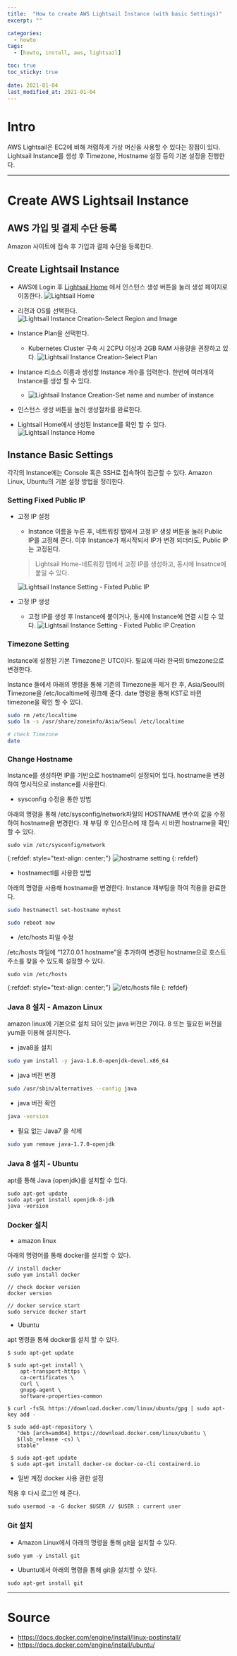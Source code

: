 ```yaml
---
title:  "How to create AWS Lightsail Instance (with basic Settings)"
excerpt: ""

categories:
  - howto
tags:
  - [howto, install, aws, lightsail]

toc: true
toc_sticky: true
 
date: 2021-01-04
last_modified_at: 2021-01-04
---
```


# Intro

AWS Lightsail은 EC2에 비해 저렴하게 가상 머신을 사용할 수 있다는 장점이 있다. Lightsail Instance를 생성 후 Timezone, Hostname 설정 등의 기본 설정을 진행한다.

---

# Create AWS Lightsail Instance

## AWS 가입 및 결제 수단 등록

Amazon 사이트에 접속 후 가입과 결제 수단을 등록한다.

## Create Lightsail Instance

- AWS에 Login 후 [Lightsail Home](https://lightsail.aws.amazon.com/ls/webapp/home/instances) 에서 인스턴스 생성 버튼을 눌러 생성 페이지로 이동한다.
    ![Lightsail Home](/assets/img/kubernetes/2021-01-04-11-02-51.png)

- 리전과 OS를 선택한다.
    ![Lightsail Instance Creation-Select Region and Image](/assets/img/kubernetes/2021-01-04-11-03-33.png)

- Instance Plan을 선택한다.
    - Kubernetes Cluster 구축 시 2CPU 이상과 2GB RAM 사용량을 권장하고 있다.
    ![Lightsail Instance Creation-Select Plan](/assets/img/kubernetes/2021-01-04-11-04-30.png)

- Instance 리소스 이름과 생성할 Instance 개수를 입력한다. 한번에 여러개의 Instance를 생성 할 수 있다.
    - ![Lightsail Instance Creation-Set name and number of instance](/assets/img/kubernetes/2021-01-04-11-05-53.png)

- 인스턴스 생성 버튼을 눌러 생성절차를 완료한다.

- Lightsail Home에서 생성된 Instance를 확인 할 수 있다.
    ![Lightsail Instance Home](/assets/img/kubernetes/2021-01-04-11-06-59.png)


## Instance Basic Settings

각각의 Instance에는 Console 혹은 SSH로 접속하여 접근할 수 있다. Amazon Linux, Ubuntu의 기본 설정 방법을 정리한다.

### Setting Fixed Public IP

- 고정 IP 설정
    - Instance 이름을 누른 후, 네트워킹 탭에서 고정 IP 생성 버튼을 눌러 Public IP를 고정해 준다. 이후 Instance가 재시작되서 IP가 변경 되더라도, Public IP는 고정된다.
    > Lightsail Home-네트워킹 탭에서 고정 IP를 생성하고, 동시에 Insatnce에 붙일 수 있다.

    ![Lightsail Instance Setting - Fixted Public IP](/assets/img/kubernetes/2021-01-04-11-08-03.png)

- 고정 IP 생성
    - 고정 IP를 생성 후 Instance에 붙이거나, 동시에 Instance에 연결 시킬 수 있다.
    ![Lightsail Instance Setting - Fixted Public IP Creation](/assets/img/kubernetes/2021-01-04-11-09-23.png)

### Timezone Setting

Instance에 설정된 기본 Timezone은 UTC이다. 필요에 따라 한국의 timezone으로 변경한다.

Instance 들에서 아래의 명령을 통해 기존의 Timezone을 제거 한 후, Asia/Seoul의 Timezone을 /etc/localtime에 링크해 준다. date 명령을 통해 KST로 바뀐 timezone을 확인 할 수 있다.

```bash
sudo rm /etc/localtime
sudo ln -s /usr/share/zoneinfo/Asia/Seoul /etc/localtime

# check Timezone
date
```

### Change Hostname

Instance를 생성하면 IP를 기반으로 hostname이 설정되어 있다. hostname을 변경하여 명시적으로 instance를 사용한다.

- sysconfig 수정을 통한 방법

아래의 명령을 통해 /etc/sysconfig/network파일의 HOSTNAME 변수의 값을 수정하여 hostname을 변경한다. 재 부팅 후 인스턴스에 재 접속 시 바뀐 hostname을 확인 할 수 있다.

```
sudo vim /etc/sysconfig/network
```

{:refdef: style="text-align: center;"}
![hostname setting](/assets/img/howto/2021-01-26-19-46-17.png)
{: refdef}


- hostnamectl를 사용한 방법

아래의 명령을 사용해 hostname을 변경한다. Instance 재부팅을 하여 적용을 완료한다.

```bash
sudo hostnamectl set-hostname myhost

sudo reboot now
```

- /etc/hosts 파일 수정

/etc/hosts 파일에 “127.0.0.1 hostname”을 추가하여 변경된 hostname으로 호스트 주소를 찾을 수 있도록 설정할 수 있다.

```
sudo vim /etc/hosts
```

{:refdef: style="text-align: center;"}
![/etc/hosts file](/assets/img/howto/2021-01-26-19-48-44.png)
{: refdef}

### Java 8 설치 - Amazon Linux

amazon linux에 기본으로 설치 되어 있는 java 버전은 7이다. 8 또는 필요한 버전을 yum을 이용해 설치한다.

- java8을 설치

```bash
sudo yum install -y java-1.8.0-openjdk-devel.x86_64
```

- java 버전 변경

```bash
sudo /usr/sbin/alternatives --config java
```

- java 버전 확인

```bash
java -version
```

- 필요 없는 Java7 을 삭제

```bash
sudo yum remove java-1.7.0-openjdk
```

### Java 8 설치 - Ubuntu

apt를 통해 Java (openjdk)를 설치할 수 있다.

```
sudo apt-get update
sudo apt-get install openjdk-8-jdk
java -version
```

### Docker 설치

- amazon linux

아래의 명령어를 통해 docker를 설치할 수 있다.

```
// install docker
sudo yum install docker

// check docker version
docker version

// docker service start
sudo service docker start
```

- Ubuntu

apt 명령을 통해 docker를 설치 할 수 있다.

```
$ sudo apt-get update

$ sudo apt-get install \
    apt-transport-https \
    ca-certificates \
    curl \
    gnupg-agent \
    software-properties-common

$ curl -fsSL https://download.docker.com/linux/ubuntu/gpg | sudo apt-key add -

$ sudo add-apt-repository \
   "deb [arch=amd64] https://download.docker.com/linux/ubuntu \
   $(lsb_release -cs) \
   stable"

 $ sudo apt-get update
 $ sudo apt-get install docker-ce docker-ce-cli containerd.io
```

- 일반 계정 docker 사용 권한 설정

적용 후 다시 로그인 해 준다.

```
sudo usermod -a -G docker $USER // $USER : current user
```

### Git 설치

- Amazon Linux에서 아래의 명령을 통해 git을 설치할 수 있다.

```
sudo yum -y install git
```

- Ubuntu에서 아래의 명령을 통해 git을 설치할 수 있다.

```
sudo apt-get install git
```

---

# Source
- https://docs.docker.com/engine/install/linux-postinstall/
- https://docs.docker.com/engine/install/ubuntu/